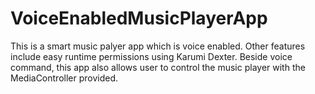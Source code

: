 # VoiceEnabledMusicPlayerApp
This is a smart music palyer app which is voice enabled. Other features include easy runtime permissions using 
Karumi Dexter. Beside voice command, this app also allows user to control the music player with the MediaController provided. 
